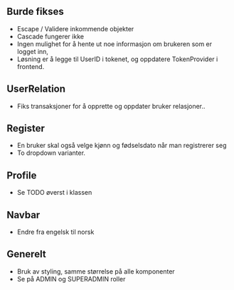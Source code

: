 ## Burde fikses

- Escape / Validere inkommende objekter
- Cascade fungerer ikke
- Ingen mulighet for å hente ut noe informasjon om brukeren som er logget inn,
- Løsning er å legge til UserID i tokenet, og oppdatere TokenProvider i frontend.

## UserRelation

- Fiks transaksjoner for å opprette og oppdater bruker relasjoner..

## Register

- En bruker skal også velge kjønn og fødselsdato når man registrerer seg
- To dropdown varianter.

## Profile

- Se TODO øverst i klassen

## Navbar

- Endre fra engelsk til norsk

## Generelt

- Bruk av styling, samme størrelse på alle komponenter
- Se på ADMIN og SUPERADMIN roller
